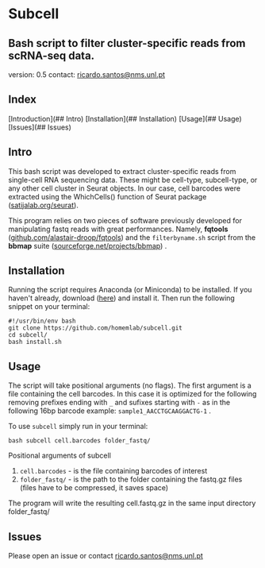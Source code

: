# Subcell
Bash script to filter cluster-specific reads from scRNA-seq data.
---------
version: 0.5
contact: <ricardo.santos@nms.unl.pt>

## Index
[Introduction](## Intro)
[Installation](## Installation)
[Usage](## Usage)
[Issues](## Issues)


## Intro
This bash script was developed to extract cluster-specific reads from single-cell RNA sequencing data. These might be cell-type, subcell-type, or any other cell cluster in Seurat objects. In our case, cell barcodes were extracted using the WhichCells() function of Seurat package ([satijalab.org/seurat](https://satijalab.org/seurat)).

This program relies on two pieces of software previously developed for manipulating fastq reads with great performances. Namely, **fqtools** ([github.com/alastair-droop/fqtools](https://github.com/alastair-droop/fqtools)) and the `filterbyname.sh` script from the **bbmap** suite ([sourceforge.net/projects/bbmap](https://sourceforge.net/projects/bbmap)) .


## Installation
Running the script requires Anaconda (or Miniconda) to be installed. If you haven't already, download ([here](https://www.anaconda.com/products/individual)) and install it.
Then run the following snippet on your terminal:
```console
#!/usr/bin/env bash
git clone https://github.com/homemlab/subcell.git
cd subcell/
bash install.sh
```
## Usage
The script will take positional arguments (no flags). The first argument is a file containing the cell barcodes. In this case it is optimized for the following removing prefixes ending with `_` and sufixes starting with `-` as in the following 16bp barcode example:
`sample1_AACCTGCAAGGACTG-1` .

To use `subcell` simply run in your terminal:

```console
bash subcell cell.barcodes folder_fastq/
```
Positional arguments of subcell
1. `cell.barcodes` - is the file containing barcodes of interest
2. `folder_fastq/` - is the path to the folder containing the fastq.gz files (files have to be compressed, it saves space)

The program will write the resulting cell.fastq.gz in the same input directory folder_fastq/

## Issues
Please open an issue or contact <ricardo.santos@nms.unl.pt>
